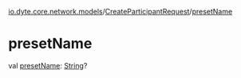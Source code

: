 [io.dyte.core.network.models](../index.md)/[CreateParticipantRequest](index.md)/[presetName](preset-name.md)

# presetName


val [presetName](preset-name.md): [String](https://kotlinlang.org/api/latest/jvm/stdlib/kotlin/-string/index.html)?
